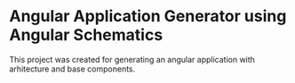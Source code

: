 # Angular Application Generator using Angular Schematics


This project was created for generating an angular application with arhitecture and base components.
